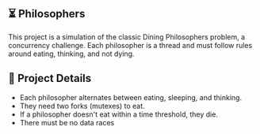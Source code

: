## ⏳ Philosophers

This project is a simulation of the classic Dining Philosophers problem, a concurrency challenge. Each philosopher is a thread and must follow rules around eating, thinking, and not dying.

## 🔧 Project Details

- Each philosopher alternates between eating, sleeping, and thinking.
- They need two forks (mutexes) to eat.
- If a philosopher doesn't eat within a time threshold, they die.
- There must be no data races
